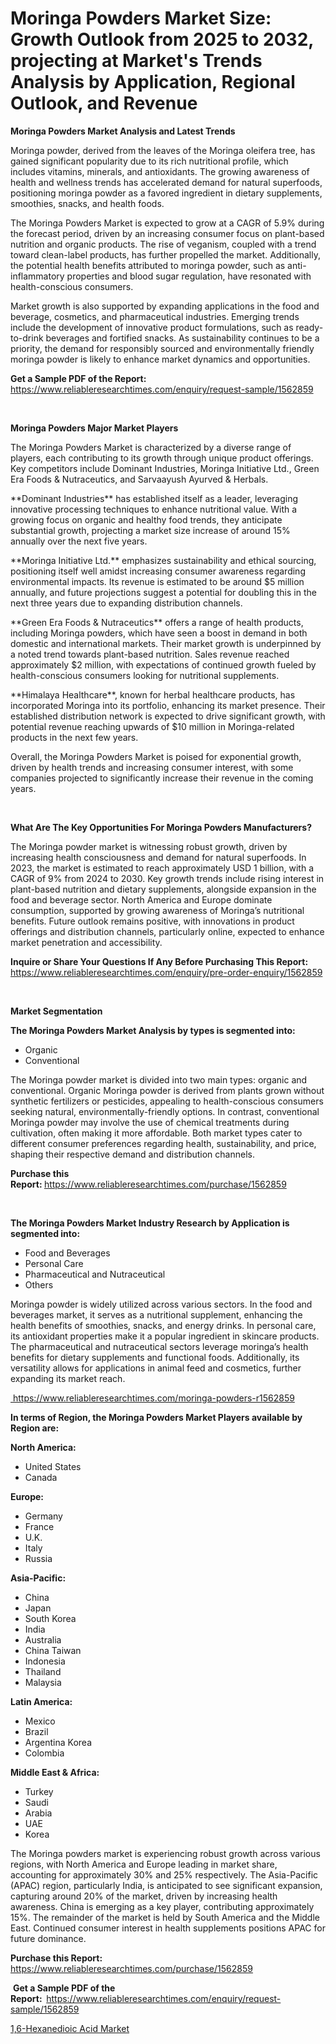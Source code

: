 <p><h1>Moringa Powders Market Size: Growth Outlook from 2025 to 2032, projecting at Market's Trends Analysis by Application, Regional Outlook, and Revenue</h1></p><p><strong>Moringa Powders Market Analysis and Latest Trends</strong></p>
<p><p>Moringa powder, derived from the leaves of the Moringa oleifera tree, has gained significant popularity due to its rich nutritional profile, which includes vitamins, minerals, and antioxidants. The growing awareness of health and wellness trends has accelerated demand for natural superfoods, positioning moringa powder as a favored ingredient in dietary supplements, smoothies, snacks, and health foods.</p><p>The Moringa Powders Market is expected to grow at a CAGR of 5.9% during the forecast period, driven by an increasing consumer focus on plant-based nutrition and organic products. The rise of veganism, coupled with a trend toward clean-label products, has further propelled the market. Additionally, the potential health benefits attributed to moringa powder, such as anti-inflammatory properties and blood sugar regulation, have resonated with health-conscious consumers.</p><p>Market growth is also supported by expanding applications in the food and beverage, cosmetics, and pharmaceutical industries. Emerging trends include the development of innovative product formulations, such as ready-to-drink beverages and fortified snacks. As sustainability continues to be a priority, the demand for responsibly sourced and environmentally friendly moringa powder is likely to enhance market dynamics and opportunities.</p></p>
<p><strong>Get a Sample PDF of the Report:&nbsp;</strong> <a href="https://www.reliableresearchtimes.com/enquiry/request-sample/1562859?utm_campaign=3290&utm_medium=2&utm_source=Github&utm_content=ia&utm_term=23032025&utm_id=moringa-powders">https://www.reliableresearchtimes.com/enquiry/request-sample/1562859</a></p>
<p>&nbsp;</p>
<p><strong>Moringa Powders Major Market Players</strong></p>
<p><p>The Moringa Powders Market is characterized by a diverse range of players, each contributing to its growth through unique product offerings. Key competitors include Dominant Industries, Moringa Initiative Ltd., Green Era Foods & Nutraceutics, and Sarvaayush Ayurved & Herbals. </p><p>**Dominant Industries** has established itself as a leader, leveraging innovative processing techniques to enhance nutritional value. With a growing focus on organic and healthy food trends, they anticipate substantial growth, projecting a market size increase of around 15% annually over the next five years.</p><p>**Moringa Initiative Ltd.** emphasizes sustainability and ethical sourcing, positioning itself well amidst increasing consumer awareness regarding environmental impacts. Its revenue is estimated to be around $5 million annually, and future projections suggest a potential for doubling this in the next three years due to expanding distribution channels.</p><p>**Green Era Foods & Nutraceutics** offers a range of health products, including Moringa powders, which have seen a boost in demand in both domestic and international markets. Their market growth is underpinned by a noted trend towards plant-based nutrition. Sales revenue reached approximately $2 million, with expectations of continued growth fueled by health-conscious consumers looking for nutritional supplements.</p><p>**Himalaya Healthcare**, known for herbal healthcare products, has incorporated Moringa into its portfolio, enhancing its market presence. Their established distribution network is expected to drive significant growth, with potential revenue reaching upwards of $10 million in Moringa-related products in the next few years.</p><p>Overall, the Moringa Powders Market is poised for exponential growth, driven by health trends and increasing consumer interest, with some companies projected to significantly increase their revenue in the coming years.</p></p>
<p>&nbsp;</p>
<p><strong>What Are The Key Opportunities For Moringa Powders Manufacturers?</strong></p>
<p><p>The Moringa powder market is witnessing robust growth, driven by increasing health consciousness and demand for natural superfoods. In 2023, the market is estimated to reach approximately USD 1 billion, with a CAGR of 9% from 2024 to 2030. Key growth trends include rising interest in plant-based nutrition and dietary supplements, alongside expansion in the food and beverage sector. North America and Europe dominate consumption, supported by growing awareness of Moringa’s nutritional benefits. Future outlook remains positive, with innovations in product offerings and distribution channels, particularly online, expected to enhance market penetration and accessibility.</p></p>
<p><strong>Inquire or Share Your Questions If Any Before Purchasing This Report:</strong> <a href="https://www.reliableresearchtimes.com/enquiry/pre-order-enquiry/1562859?utm_campaign=3290&utm_medium=2&utm_source=Github&utm_content=ia&utm_term=23032025&utm_id=moringa-powders">https://www.reliableresearchtimes.com/enquiry/pre-order-enquiry/1562859</a></p>
<p>&nbsp;</p>
<p><strong>Market Segmentation</strong></p>
<p><strong>The Moringa Powders Market Analysis by types is segmented into:</strong></p>
<p><ul><li>Organic</li><li>Conventional</li></ul></p>
<p><p>The Moringa powder market is divided into two main types: organic and conventional. Organic Moringa powder is derived from plants grown without synthetic fertilizers or pesticides, appealing to health-conscious consumers seeking natural, environmentally-friendly options. In contrast, conventional Moringa powder may involve the use of chemical treatments during cultivation, often making it more affordable. Both market types cater to different consumer preferences regarding health, sustainability, and price, shaping their respective demand and distribution channels.</p></p>
<p><strong>Purchase this Report:&nbsp;</strong><a href="https://www.reliableresearchtimes.com/purchase/1562859?utm_campaign=3290&utm_medium=2&utm_source=Github&utm_content=ia&utm_term=23032025&utm_id=moringa-powders">https://www.reliableresearchtimes.com/purchase/1562859</a></p>
<p>&nbsp;</p>
<p><strong>The Moringa Powders Market Industry Research by Application is segmented into:</strong></p>
<p><ul><li>Food and Beverages</li><li>Personal Care</li><li>Pharmaceutical and Nutraceutical</li><li>Others</li></ul></p>
<p><p>Moringa powder is widely utilized across various sectors. In the food and beverages market, it serves as a nutritional supplement, enhancing the health benefits of smoothies, snacks, and energy drinks. In personal care, its antioxidant properties make it a popular ingredient in skincare products. The pharmaceutical and nutraceutical sectors leverage moringa’s health benefits for dietary supplements and functional foods. Additionally, its versatility allows for applications in animal feed and cosmetics, further expanding its market reach.</p></p>
<p><a href="https://www.reliableresearchtimes.com/moringa-powders-r1562859?utm_campaign=3290&utm_medium=2&utm_source=Github&utm_content=ia&utm_term=23032025&utm_id=moringa-powders">&nbsp;https://www.reliableresearchtimes.com/moringa-powders-r1562859</a></p>
<p><strong>In terms of Region, the Moringa Powders Market Players available by Region are:</strong></p>
<p>
    <p> <strong> North America: </strong>
        <ul>
            <li>United States</li>
            <li>Canada</li>
        </ul>
        </p> 
    <p> <strong> Europe: </strong>
        <ul>
            <li>Germany</li>
            <li>France</li>
            <li>U.K.</li>
            <li>Italy</li>
            <li>Russia</li>
        </ul>
        </p> 
    <p> <strong> Asia-Pacific: </strong>
        <ul>
            <li>China</li>
            <li>Japan</li>
            <li>South Korea</li>
            <li>India</li>
            <li>Australia</li>
            <li>China Taiwan</li>
            <li>Indonesia</li>
            <li>Thailand</li>
            <li>Malaysia</li>
        </ul>
        </p> 
    <p> <strong> Latin America: </strong>
        <ul>
            <li>Mexico</li>
            <li>Brazil</li>
            <li>Argentina Korea</li>
            <li>Colombia</li>
        </ul>
        </p> 
    <p> <strong> Middle East & Africa: </strong>
        <ul>
            <li>Turkey</li>
            <li>Saudi</li>
            <li>Arabia</li>
            <li>UAE</li>
            <li>Korea</li>
        </ul>
    </p>
    </p>
<p><p>The Moringa powders market is experiencing robust growth across various regions, with North America and Europe leading in market share, accounting for approximately 30% and 25% respectively. The Asia-Pacific (APAC) region, particularly India, is anticipated to see significant expansion, capturing around 20% of the market, driven by increasing health awareness. China is emerging as a key player, contributing approximately 15%. The remainder of the market is held by South America and the Middle East. Continued consumer interest in health supplements positions APAC for future dominance.</p></p>
<p><strong>Purchase this Report: </strong><a href="https://www.reliableresearchtimes.com/purchase/1562859?utm_campaign=3290&utm_medium=2&utm_source=Github&utm_content=ia&utm_term=23032025&utm_id=moringa-powders">https://www.reliableresearchtimes.com/purchase/1562859</a></p>
<p>&nbsp;<strong>Get a Sample PDF of the Report:&nbsp;&nbsp;</strong><a href="https://www.reliableresearchtimes.com/enquiry/request-sample/1562859?utm_campaign=3290&utm_medium=2&utm_source=Github&utm_content=ia&utm_term=23032025&utm_id=moringa-powders">https://www.reliableresearchtimes.com/enquiry/request-sample/1562859</a></p>
<p><strong></strong></p>
<p><p><a href="https://github.com/lillybosakoi/Market-Research-Report-List-1/blob/main/16-hexanedioic-acid-market.md?utm_campaign=3290&utm_medium=2&utm_source=Github&utm_content=ia&utm_term=23032025&utm_id=moringa-powders">1,6-Hexanedioic Acid Market</a></p></p>